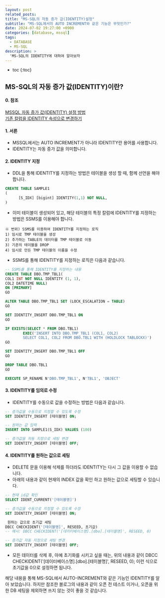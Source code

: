```yaml
---
layout: post
related_posts: 
title: "MS-SQL의 자동 증가 값(IDENTITY)설정"
subtitle: "MS-SQL에서의 AUTO INCREMENT와 같은 기능은 무엇인가?"
date: 2024-07-02 19:27:00 +0900
categories: [database, mssql]
tags:
  - DATABASE
  - MS-SQL
description: >
  'MS-SQL의 IDENTITY에 대하여 알아보자
---
```

* toc
{:toc}

## MS-SQL의 자동 증가 값(IDENTITY)이란?

#### 0. 참조
 [MSSQL 자동 증가 값(IDENTITY) 설정 방법](https://travelpark.tistory.com/50)<br>
 [기존 칼럼을 IDENTITY 속성으로 변경하기](https://chozzahacker.blogspot.com/2014/05/alteridentity.html)

#### 1. 서론
-  MSSQL에서는 AUTO INCREMENT가 아니라 IDENTITY란 용어를 사용합니다.
-  IDENTITY는 자동 증가 값을 의미합니다.

#### 2. IDENTITY 지정
-  DDL을 통해 IDENTITY를 지정하는 방법은 테이블을 생성 할 때, 함께 선언을 해야 합니다.
```sql
CREATE TABLE SAMPLE1
(
	  [S_IDX] [bigint] IDENTITY(1,1) NOT NULL,
)
```

-  이미 테이블이 생성되어 있고, 해당 테이블의 특정 칼럼에 IDENTITY를 지정하는 방법은 SSMS를 이용해야 합니다.
```
※ 번외) SSMS를 이용하여 IDENTITY를 지정하는 로직
1) 임시로 TMP 테이블을 생성
2) 추가하는 TABLE의 데이터를 TMP 테이블로 이동
3) 기존의 테이블을 DROP
4) 임시로 만든 TMP 테이블의 이름을 수정
```
-  SSMS를 통해 IDENTITY를 지정하는 로직은 다음과 같습니다.

```sql
-- SSMS를 통해 IDENTITY를 지정하는 내용
CREATE TABLE DBO.TMP_TBL1(
COL1 INT NOT NULL IDENTITY (1, 1),
COL2 DATETIME NULL)
ON [PRIMARY]
GO

ALTER TABLE DBO.TMP_TBL1 SET (LOCK_ESCALATION = TABLE)
GO

SET IDENTITY_INSERT DBO.TMP_TBL1 ON
GO

IF EXISTS(SELECT * FROM DBO.TBL1)
        EXEC('INSERT INTO DBO.TMP_TBL1 (COL1, COL2)
        SELECT COL1, COL2 FROM DBO.TBL1 WITH (HOLDLOCK TABLOCKX)')
GO

SET IDENTITY_INSERT DBO.TMP_TBL1 OFF
GO

DROP TABLE DBO.TBL1
GO

EXECUTE SP_RENAME N'DBO.TMP_TBL1', N'TBL1', 'OBJECT'
```

#### 3. IDENTITY를 임의로 수정
-  IDENTITY를 수동으로 값을 수정하는 방법은 다음과 같습니다.

```sql
-- 증가값을 수동으로 지정할 수 있도록 수정
SET IDENTITY_INSERT [테이블명] ON;

-- 원하는 값 입력 
INSERT INTO SAMPLE1(S_IDX) VALUES (100)

-- 증가값을 자동 지정으로 세팅 변경
SET IDENTITY_INSERT [테이블명] OFF;
```

#### 4. IDENTITY를 원하는 값으로 세팅
-  DELETE 문을 이용해 삭제를 하더라도 IDENTITY는 다시 그 값을 이용할 수 없습니다.
-  아래의 내용과 같이 현재의 INDEX 값을 확인 하고 원하는 값으로 세팅할 수 있습니다.
```sql
-- 현재 id값 확인
SELECT IDENT_CURRENT('[테이블명]')  

-- 증가값을 수동으로 지정할 수 있도록 수정
SET IDENTITY_INSERT [테이블명] ON;

 원하는 값으로 초기값 세팅
DBCC CHECKIDENT('[테이블명]', RESEED, 초기값)
-- 예시: DBCC CHECKIDENT('[데이터베이스명].[dbo].[테이블명]', RESEED, 0)

-- 증가값 자동 지정으로 세팅 변경
SET IDENTITY_INSERT [테이블명] OFF;
```

-  모든 데이터를 삭제 후, 아예 초기화를 시키고 싶을 때는, 위의 내용과 같이 DBCC CHECKIDENT('\[데이터베이스명].\[dbo].\[테이블명]', RESEED, 0); 이런 식으로 초기값을 0으로 설정하면 됩니다.

해당 내용을 통해 MS-SQL에서 AUTO-INCREMENT와 같은 기능인 IDENTITY를 알아 보았습니다.
하지만 참조한 블로그의 내용과 같이 오픈 전 테스트 이거나, 오픈을 위한 DB 세팅을 제외하면 쓰지 않는 것이 좋을 것 같습니다.
